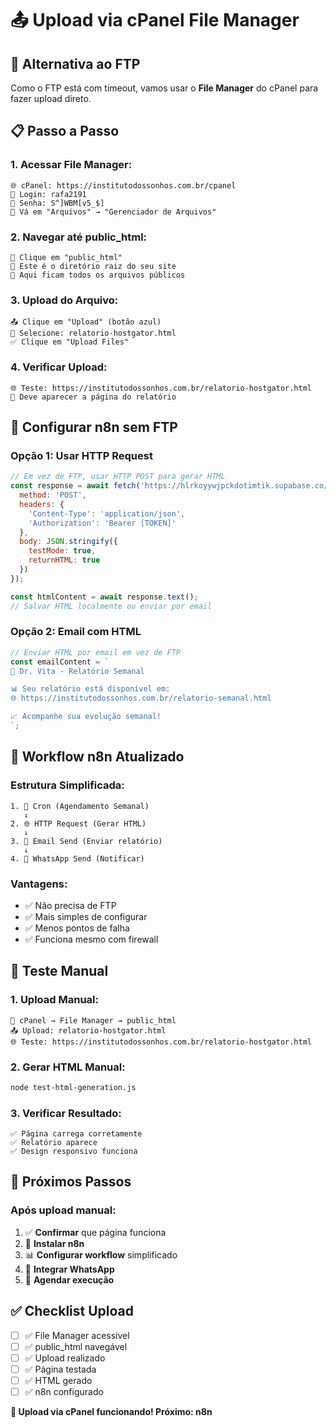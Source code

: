 # 📤 Upload via cPanel File Manager

## 🎯 **Alternativa ao FTP**

Como o FTP está com timeout, vamos usar o **File Manager** do cPanel para fazer upload direto.

## 📋 **Passo a Passo**

### **1. Acessar File Manager:**
```
🌐 cPanel: https://institutodossonhos.com.br/cpanel
👤 Login: rafa2191
🔑 Senha: S^]WBM[v5_$]
📁 Vá em "Arquivos" → "Gerenciador de Arquivos"
```

### **2. Navegar até public_html:**
```
📂 Clique em "public_html"
📂 Este é o diretório raiz do seu site
📂 Aqui ficam todos os arquivos públicos
```

### **3. Upload do Arquivo:**
```
📤 Clique em "Upload" (botão azul)
📁 Selecione: relatorio-hostgator.html
✅ Clique em "Upload Files"
```

### **4. Verificar Upload:**
```
🌐 Teste: https://institutodossonhos.com.br/relatorio-hostgator.html
📄 Deve aparecer a página do relatório
```

## 🔧 **Configurar n8n sem FTP**

### **Opção 1: Usar HTTP Request**
```javascript
// Em vez de FTP, usar HTTP POST para gerar HTML
const response = await fetch('https://hlrkoyywjpckdotimtik.supabase.co/functions/v1/weekly-health-report', {
  method: 'POST',
  headers: {
    'Content-Type': 'application/json',
    'Authorization': 'Bearer [TOKEN]'
  },
  body: JSON.stringify({
    testMode: true,
    returnHTML: true
  })
});

const htmlContent = await response.text();
// Salvar HTML localmente ou enviar por email
```

### **Opção 2: Email com HTML**
```javascript
// Enviar HTML por email em vez de FTP
const emailContent = `
🏥 Dr. Vita - Relatório Semanal

📊 Seu relatório está disponível em:
🌐 https://institutodossonhos.com.br/relatorio-semanal.html

📈 Acompanhe sua evolução semanal!
`;
```

## 📱 **Workflow n8n Atualizado**

### **Estrutura Simplificada:**
```
1. 📅 Cron (Agendamento Semanal)
   ↓
2. 🌐 HTTP Request (Gerar HTML)
   ↓
3. 📧 Email Send (Enviar relatório)
   ↓
4. 📱 WhatsApp Send (Notificar)
```

### **Vantagens:**
- ✅ Não precisa de FTP
- ✅ Mais simples de configurar
- ✅ Menos pontos de falha
- ✅ Funciona mesmo com firewall

## 🧪 **Teste Manual**

### **1. Upload Manual:**
```
📁 cPanel → File Manager → public_html
📤 Upload: relatorio-hostgator.html
🌐 Teste: https://institutodossonhos.com.br/relatorio-hostgator.html
```

### **2. Gerar HTML Manual:**
```bash
node test-html-generation.js
```

### **3. Verificar Resultado:**
```
✅ Página carrega corretamente
✅ Relatório aparece
✅ Design responsivo funciona
```

## 🎯 **Próximos Passos**

### **Após upload manual:**
1. ✅ **Confirmar** que página funciona
2. 🤖 **Instalar n8n**
3. 📊 **Configurar workflow** simplificado
4. 📱 **Integrar WhatsApp**
5. 📅 **Agendar execução**

## ✅ **Checklist Upload**

- [ ] ✅ File Manager acessível
- [ ] ✅ public_html navegável
- [ ] ✅ Upload realizado
- [ ] ✅ Página testada
- [ ] ✅ HTML gerado
- [ ] ✅ n8n configurado

**🎉 Upload via cPanel funcionando! Próximo: n8n**










